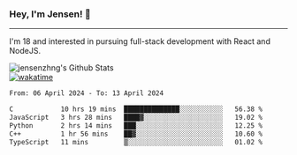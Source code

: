 ### Hey, I'm Jensen! 👋

---

I'm 18 and interested in pursuing full-stack development with React and NodeJS.

![jensenzhng's Github Stats](https://github-readme-stats.vercel.app/api?username=jensenzhng&theme=dark&show_icons=true&count_private=true)
<br />
[![wakatime](https://wakatime.com/badge/user/cbfc263d-3611-4e36-8278-8fad45fe3f62.svg)](https://wakatime.com/@cbfc263d-3611-4e36-8278-8fad45fe3f62)

<!--START_SECTION:waka-->

```txt
From: 06 April 2024 - To: 13 April 2024

C            10 hrs 19 mins  ██████████████░░░░░░░░░░░   56.38 %
JavaScript   3 hrs 28 mins   ████▓░░░░░░░░░░░░░░░░░░░░   19.02 %
Python       2 hrs 14 mins   ███░░░░░░░░░░░░░░░░░░░░░░   12.25 %
C++          1 hr 56 mins    ██▓░░░░░░░░░░░░░░░░░░░░░░   10.60 %
TypeScript   11 mins         ▒░░░░░░░░░░░░░░░░░░░░░░░░   01.02 %
```

<!--END_SECTION:waka-->
